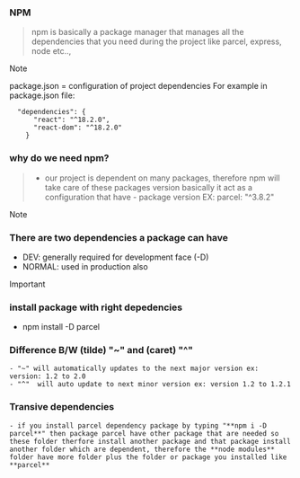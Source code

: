 ### NPM
>npm is basically a package manager that manages all the dependencies that you need during the project like parcel, express, node etc..,

> [!NOTE]
>package.json = configuration of project dependencies
>For example in package.json file:
```
  "dependencies": {
      "react": "^18.2.0",
      "react-dom": "^18.2.0"
    }
```

### why do we need npm?
>   * our project is dependent on many packages, therefore npm will take care of these packages version basically it act as a configuration that have 
    - package version EX: parcel: "^3.8.2"

> [!NOTE]
>### There are two dependencies a package can have
>    - DEV: generally required for development face (-D)
>    - NORMAL: used in production also 


> [!IMPORTANT]
>### install package with right depedencies
>    - npm install -D parcel


### Difference B/W (tilde) "~" and (caret) "^"
    - "~" will automatically updates to the next major version ex: version: 1.2 to 2.0
    - "^"  will auto update to next minor version ex: version 1.2 to 1.2.1

### Transive dependencies
    - if you install parcel dependency package by typing "**npm i -D parcel**" then package parcel have other package that are needed so these folder therfore install another package and that package install another folder which are dependent, therefore the **node modules** folder have more folder plus the folder or package you installed like **parcel**

